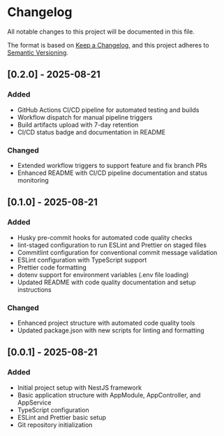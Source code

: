 # Changelog

All notable changes to this project will be documented in this file.

The format is based on [Keep a Changelog](https://keepachangelog.com/en/1.0.0/),
and this project adheres to [Semantic Versioning](https://semver.org/spec/v2.0.0.html).

## [0.2.0] - 2025-08-21

### Added

- GitHub Actions CI/CD pipeline for automated testing and builds
- Workflow dispatch for manual pipeline triggers
- Build artifacts upload with 7-day retention
- CI/CD status badge and documentation in README

### Changed

- Extended workflow triggers to support feature and fix branch PRs
- Enhanced README with CI/CD pipeline documentation and status monitoring

## [0.1.0] - 2025-08-21

### Added

- Husky pre-commit hooks for automated code quality checks
- lint-staged configuration to run ESLint and Prettier on staged files
- Commitlint configuration for conventional commit message validation
- ESLint configuration with TypeScript support
- Prettier code formatting
- dotenv support for environment variables (.env file loading)
- Updated README with code quality documentation and setup instructions

### Changed

- Enhanced project structure with automated code quality tools
- Updated package.json with new scripts for linting and formatting

## [0.0.1] - 2025-08-21

### Added

- Initial project setup with NestJS framework
- Basic application structure with AppModule, AppController, and AppService
- TypeScript configuration
- ESLint and Prettier basic setup
- Git repository initialization
